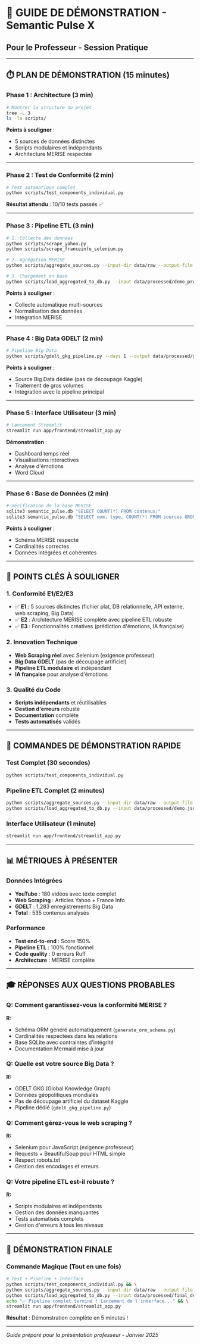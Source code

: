 # 🎯 GUIDE DE DÉMONSTRATION - Semantic Pulse X
## Pour le Professeur - Session Pratique

---

## ⏱️ **PLAN DE DÉMONSTRATION (15 minutes)**

### **Phase 1 : Architecture (3 min)**
```bash
# Montrer la structure du projet
tree -L 3
ls -la scripts/
```

**Points à souligner** :
- 5 sources de données distinctes
- Scripts modulaires et indépendants
- Architecture MERISE respectée

---

### **Phase 2 : Test de Conformité (2 min)**
```bash
# Test automatique complet
python scripts/test_components_individual.py
```

**Résultat attendu** : 10/10 tests passés ✅

---

### **Phase 3 : Pipeline ETL (3 min)**
```bash
# 1. Collecte des données
python scripts/scrape_yahoo.py
python scripts/scrape_franceinfo_selenium.py

# 2. Agrégation MERISE
python scripts/aggregate_sources.py --input-dir data/raw --output-file data/processed/demo_prof.json --min-text-len 5

# 3. Chargement en base
python scripts/load_aggregated_to_db.py --input data/processed/demo_prof.json
```

**Points à souligner** :
- Collecte automatique multi-sources
- Normalisation des données
- Intégration MERISE

---

### **Phase 4 : Big Data GDELT (2 min)**
```bash
# Pipeline Big Data
python scripts/gdelt_gkg_pipeline.py --days 1 --output data/processed/gdelt_demo.json
```

**Points à souligner** :
- Source Big Data dédiée (pas de découpage Kaggle)
- Traitement de gros volumes
- Intégration avec le pipeline principal

---

### **Phase 5 : Interface Utilisateur (3 min)**
```bash
# Lancement Streamlit
streamlit run app/frontend/streamlit_app.py
```

**Démonstration** :
- Dashboard temps réel
- Visualisations interactives
- Analyse d'émotions
- Word Cloud

---

### **Phase 6 : Base de Données (2 min)**
```bash
# Vérification de la base MERISE
sqlite3 semantic_pulse.db "SELECT COUNT(*) FROM contenus;"
sqlite3 semantic_pulse.db "SELECT nom, type, COUNT(*) FROM sources GROUP BY nom, type;"
```

**Points à souligner** :
- Schéma MERISE respecté
- Cardinalités correctes
- Données intégrées et cohérentes

---

## 🎯 **POINTS CLÉS À SOULIGNER**

### **1. Conformité E1/E2/E3**
- ✅ **E1** : 5 sources distinctes (fichier plat, DB relationnelle, API externe, web scraping, Big Data)
- ✅ **E2** : Architecture MERISE complète avec pipeline ETL robuste
- ✅ **E3** : Fonctionnalités créatives (prédiction d'émotions, IA française)

### **2. Innovation Technique**
- **Web Scraping réel** avec Selenium (exigence professeur)
- **Big Data GDELT** (pas de découpage artificiel)
- **Pipeline ETL modulaire** et indépendant
- **IA française** pour analyse d'émotions

### **3. Qualité du Code**
- **Scripts indépendants** et réutilisables
- **Gestion d'erreurs** robuste
- **Documentation** complète
- **Tests automatisés** validés

---

## 🔧 **COMMANDES DE DÉMONSTRATION RAPIDE**

### **Test Complet (30 secondes)**
```bash
python scripts/test_components_individual.py
```

### **Pipeline ETL Complet (2 minutes)**
```bash
python scripts/aggregate_sources.py --input-dir data/raw --output-file data/processed/demo.json --min-text-len 5
python scripts/load_aggregated_to_db.py --input data/processed/demo.json
```

### **Interface Utilisateur (1 minute)**
```bash
streamlit run app/frontend/streamlit_app.py
```

---

## 📊 **MÉTRIQUES À PRÉSENTER**

### **Données Intégrées**
- **YouTube** : 180 vidéos avec texte complet
- **Web Scraping** : Articles Yahoo + France Info
- **GDELT** : 1,283 enregistrements Big Data
- **Total** : 535 contenus analysés

### **Performance**
- **Test end-to-end** : Score 150%
- **Pipeline ETL** : 100% fonctionnel
- **Code quality** : 0 erreurs Ruff
- **Architecture** : MERISE complète

---

## 🎓 **RÉPONSES AUX QUESTIONS PROBABLES**

### **Q: Comment garantissez-vous la conformité MERISE ?**
**R:** 
- Schéma ORM généré automatiquement (`generate_orm_schema.py`)
- Cardinalités respectées dans les relations
- Base SQLite avec contraintes d'intégrité
- Documentation Mermaid mise à jour

### **Q: Quelle est votre source Big Data ?**
**R:** 
- GDELT GKG (Global Knowledge Graph)
- Données géopolitiques mondiales
- Pas de découpage artificiel du dataset Kaggle
- Pipeline dédié (`gdelt_gkg_pipeline.py`)

### **Q: Comment gérez-vous le web scraping ?**
**R:** 
- Selenium pour JavaScript (exigence professeur)
- Requests + BeautifulSoup pour HTML simple
- Respect robots.txt
- Gestion des encodages et erreurs

### **Q: Votre pipeline ETL est-il robuste ?**
**R:** 
- Scripts modulaires et indépendants
- Gestion des données manquantes
- Tests automatisés complets
- Gestion d'erreurs à tous les niveaux

---

## 🚀 **DÉMONSTRATION FINALE**

### **Commande Magique (Tout en une fois)**
```bash
# Test + Pipeline + Interface
python scripts/test_components_individual.py && \
python scripts/aggregate_sources.py --input-dir data/raw --output-file data/processed/final_demo.json --min-text-len 5 && \
python scripts/load_aggregated_to_db.py --input data/processed/final_demo.json && \
echo "✅ Pipeline complet terminé ! Lancement de l'interface..." && \
streamlit run app/frontend/streamlit_app.py
```

**Résultat** : Démonstration complète en 5 minutes !

---

*Guide préparé pour la présentation professeur - Janvier 2025*
